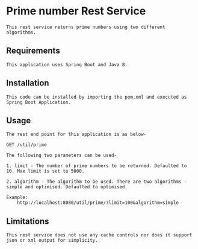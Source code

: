 # Prime number Rest Service

	This rest service returns prime numbers using two different algorithms.

## Requirements

	This application uses Spring Boot and Java 8.
   
## Installation

	This code can be installed by importing the pom.xml and executed as Spring Boot Application.

## Usage

	The rest end point for this application is as below-
	  
	GET /util/prime
	  
	The following two parameters can be used-
	  
	1. limit - The number of prime numbers to be returned. Defaulted to 10. Max limit is set to 5000.
	  	
	2. algorithm - The algorithm to be used. There are two algorithms - simple and optimised. Defaulted to optimised.
	  	
	Example:
	  	http://localhost:8080/util/prime/?limit=100&algorithm=simple
  	
## Limitations

	This rest service does not use any cache controls nor does it support json or xml output for simplicity. 

  
  
  


